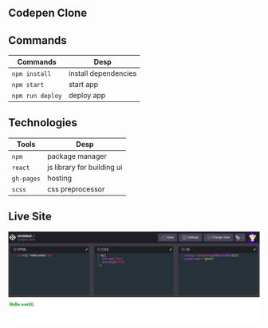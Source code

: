 ## Codepen Clone

## Commands
  | Commands |            Desp         |
  |--------- |-------------------------|
  |`npm install` | install dependencies|
  |`npm start`   | start app           |
  |`npm run deploy` | deploy app       |

## Technologies
|   Tools  |    Desp          |
|---------|-------------------|
| `npm`    | package manager   |
| `react`  | js library for building ui|
| `gh-pages` |  hosting       |
|  `scss`   | css preprocessor |


## Live Site
<a href="https://sudipstha08.github.io/codepen/" rel="codepen">![codepen-clone](https://github.com/sudipstha08/codepen/blob/master/src/assets/pen.png?raw=true)</a>